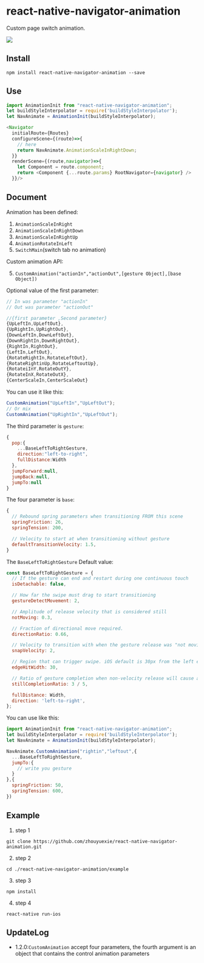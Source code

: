 # react-native-navigator-animation

Custom page switch animation.

![](https://github.com/zhouyuexie/react-native-navigator-animation/blob/master/animation.gif)

## Install

```shell
npm install react-native-navigator-animation --save
```

## Use

```js
import AnimationInit from "react-native-navigator-animation";
let buildStyleInterpolator = require('buildStyleInterpolator');
let NavAnimate = AnimationInit(buildStyleInterpolator);

<Navigator 
  initialRoute={Routes}
  configureScene={(route)=>{
    // here
    return NavAnimate.AnimationScaleInRightDown;
  }}
  renderScene={(route,navigator)=>{
    let Component = route.component;
    return <Component {...route.params} RootNavigator={navigator} />
  }}/>
```

## Document

Animation has been defined:

1. `AnimationScaleInRight`
2. `AnimationScaleInRightDown`
3. `AnimationScaleInRightUp`
4. `AnimationRotateInLeft`
5. `SwitchMain`(switch tab no animation)

Custom animation API:

5. `CustomAnimation("actionIn","actionOut",[gesture Object],[base Object])`

Optional value of the first parameter:

```js
// In was parameter "actionIn"
// Out was parameter "actionOut"

//{first parameter ,Second parameter}
{UpLeftIn,UpLeftOut},
{UpRightIn,UpRightOut},
{DownLeftIn,DownLeftOut},
{DownRightIn,DownRightOut},
{RightIn,RightOut},
{LeftIn,LeftOut},
{RotateRightIn,RotateLeftOut},
{RotateRightinUp,RotateLeftoutUp},
{RotateiInY,RotateOutY},
{RotateInX,RotateOutX},
{CenterScaleIn,CenterScaleOut}
```

You can use it like this:

```js
CustomAnimation("UpLeftIn","UpLeftOut");
// Or mix
CustomAnimation("UpRightIn","UpLeftOut");
```

The third parameter is `gesture`:

```js
{
  pop:{
    ...BaseLeftToRightGesture,
    direction:"left-to-right",
    fullDistance:Width
  },
  jumpForward:null,
  jumpBack:null,
  jumpTo:null
}
```

The four parameter is `base`:

```js
{
  // Rebound spring parameters when transitioning FROM this scene
  springFriction: 26,
  springTension: 200,

  // Velocity to start at when transitioning without gesture
  defaultTransitionVelocity: 1.5,
}
```

The `BaseLeftToRightGesture` Default value:

```js
const BaseLeftToRightGesture = {
  // If the gesture can end and restart during one continuous touch
  isDetachable: false,

  // How far the swipe must drag to start transitioning
  gestureDetectMovement: 2,

  // Amplitude of release velocity that is considered still
  notMoving: 0.3,

  // Fraction of directional move required.
  directionRatio: 0.66,

  // Velocity to transition with when the gesture release was "not moving"
  snapVelocity: 2,

  // Region that can trigger swipe. iOS default is 30px from the left edge
  edgeHitWidth: 30,

  // Ratio of gesture completion when non-velocity release will cause action
  stillCompletionRatio: 3 / 5,

  fullDistance: Width,
  direction: 'left-to-right',
};
```

You can use like this:

```js
import AnimationInit from "react-native-navigator-animation";
let buildStyleInterpolator = require('buildStyleInterpolator');
let NavAnimate = AnimationInit(buildStyleInterpolator);

NavAnimate.CustomAnimation("rightin","leftout",{
  ...BaseLeftToRightGesture,
  jumpTo:{
    // write you gesture
  }
},{
  springFriction: 50,
  springTension: 600,
})
```

## Example

1. step 1

`git clone https://github.com/zhouyuexie/react-native-navigator-animation.git`

2. step 2

`cd ./react-native-navigator-animation/example`

3. step 3

`npm install`

4. step 4

`react-native run-ios`

## UpdateLog

* 1.2.0:`CustomAnimation` accept four parameters, the fourth argument is an object that contains the control animation parameters